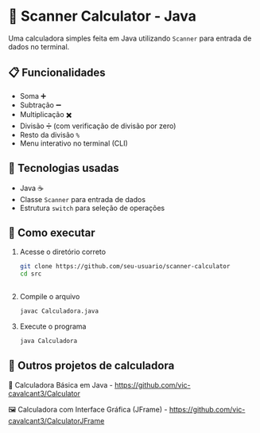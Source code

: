 # 🔢 Scanner Calculator - Java

Uma calculadora simples feita em Java utilizando `Scanner` para entrada de dados no terminal.

## 📋 Funcionalidades

- Soma ➕  
- Subtração ➖  
- Multiplicação ✖️  
- Divisão ➗ (com verificação de divisão por zero)  
- Resto da divisão `%`  
- Menu interativo no terminal (CLI)

## 🧠 Tecnologias usadas

- Java ☕
- Classe `Scanner` para entrada de dados
- Estrutura `switch` para seleção de operações

## 🚀 Como executar

1. Acesse o diretório correto
   ```bash
   git clone https://github.com/seu-usuario/scanner-calculator
   cd src
  
2. Compile o arquivo
    ```bash
    javac Calculadora.java

3. Execute o programa
    ```bash
   java Calculadora


## 📌 Outros projetos de calculadora

🧾 Calculadora Básica em Java - https://github.com/vic-cavalcant3/Calculator

🖼️ Calculadora com Interface Gráfica (JFrame) - https://github.com/vic-cavalcant3/CalculatorJFrame
